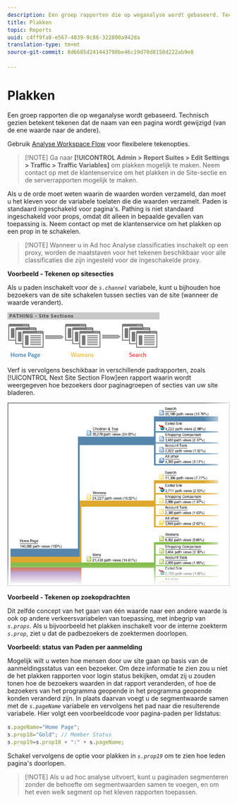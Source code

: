 ```yaml
---
description: Een groep rapporten die op weganalyse wordt gebaseerd. Technisch gezien betekent tekenen dat de naam van een pagina wordt gewijzigd (van de ene waarde naar de andere).
title: Plakken
topic: Reports
uuid: c4ff9fa8-e567-4039-9c86-322800a942da
translation-type: tm+mt
source-git-commit: 8d6685d241443798be46c19d70d8150d222ab9e8

---
```



# Plakken

Een groep rapporten die op weganalyse wordt gebaseerd. Technisch gezien betekent tekenen dat de naam van een pagina wordt gewijzigd (van de ene waarde naar de andere).

Gebruik [Analyse Workspace Flow](https://docs.adobe.com/content/help/en/analytics/analyze/analysis-workspace/visualizations/fallout/fallout-flow.html) voor flexibelere tekenopties.

>[!NOTE] Ga naar **[!UICONTROL Admin > Report Suites > Edit Settings > Traffic > Traffic Variables]** om plakken mogelijk te maken. Neem contact op met de klantenservice om het plakken in de Site-sectie en de serverrapporten mogelijk te maken.

Als u de orde moet weten waarin de waarden worden verzameld, dan moet u het kleven voor de variabele toelaten die die waarden verzamelt. Paden is standaard ingeschakeld voor pagina&#39;s. Pathing is niet standaard ingeschakeld voor props, omdat dit alleen in bepaalde gevallen van toepassing is. Neem contact op met de klantenservice om het plakken op een prop in te schakelen.

>[!NOTE] Wanneer u in Ad hoc Analyse classificaties inschakelt op een proxy, worden de maatstaven voor het tekenen beschikbaar voor alle classificaties die zijn ingesteld voor de ingeschakelde proxy.

**Voorbeeld - Tekenen op sitesecties**

Als u paden inschakelt voor de *`s.channel`* variabele, kunt u bijhouden hoe bezoekers van de site schakelen tussen secties van de site (wanneer de waarde verandert).

![](assets/path_sections.png)

Verf is vervolgens beschikbaar in verschillende padrapporten, zoals [!UICONTROL Next Site Section Flow]een rapport waarin wordt weergegeven hoe bezoekers door paginagroepen of secties van uw site bladeren.

![](assets/paths_report.png)

**Voorbeeld - Tekenen op zoekopdrachten**

Dit zelfde concept van het gaan van één waarde naar een andere waarde is ook op andere verkeersvariabelen van toepassing, met inbegrip van *`s.props`*. Als u bijvoorbeeld het plakken inschakelt voor de interne zoekterm *`s.prop`*, ziet u dat de padbezoekers de zoektermen doorlopen.

**Voorbeeld: status van Paden per aanmelding**

Mogelijk wilt u weten hoe mensen door uw site gaan op basis van de aanmeldingsstatus van een bezoeker. Om deze informatie te zien zou u niet de het plakken rapporten voor login status bekijken, omdat zij u zouden tonen hoe de bezoekers waarden in dat rapport veranderden, of hoe de bezoekers van het programma geopende in het programma geopende konden veranderd zijn. In plaats daarvan voegt u de segmentwaarde samen met de *`s.pageName`* variabele en vervolgens het pad naar die resulterende variabele. Hier volgt een voorbeeldcode voor pagina-paden per lidstatus:

```js
s.pageName="Home Page"; 
s.prop18="Gold"; // Member Status 
s.prop19=s.prop18 + ":" + s.pageName;
```

Schakel vervolgens de optie voor plakken in *`s.prop19`* om te zien hoe leden pagina&#39;s doorlopen.

>[!NOTE] Als u ad hoc analyse uitvoert, kunt u paginaden segmenteren zonder de behoefte om segmentwaarden samen te voegen, en om het even welk segment op het kleven rapporten toepassen.

